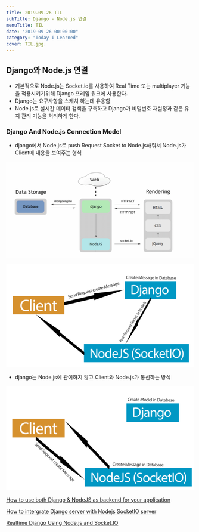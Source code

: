```yaml
---
title: 2019.09.26 TIL
subTitle: Django - Node.js 연결
menuTitle: TIL
date: "2019-09-26 00:00:00"
category: "Today I Learned"
cover: TIL.jpg.
---
```


## Django와 Node.js 연결

- 기본적으로 Node.js는 Socket.io를 사용하여 Real Time 또는 multiplayer 기능을 적용시키기위해 Django 프레임 워크에 사용한다.
- Django는 요구사항을 스케치 하는데 유용함
- Node.js로 실시간 데이터 검색을 구축하고 Django가 비밀번호 재설정과 같은 유지 관리 기능을 처리하게 한다.





### Django And Node.js Connection Model

- django에서 Node.js로 push Request Socket to Node.js해줘서 Node.js가 Client에 내용을 보여주는 형식 

![Django - Node.js](django-nodejs.jpg)

![django - nodejs](k5btO.png)

- django는 Node.js에 관여하지 않고 Client와 Node.js가 통신하는 방식

![django-nodejs](mVjpx.png)





[How to use both Django & NodeJS as backend for your application](https://www.cuelogic.com/blog/how-to-use-both-django-nodejs-as-backend-for-your-application)

[How to intergrate Django server with Nodejs SocketIO server](https://stackoverflow.com/questions/53440785/how-to-integrate-django-server-with-nodejs-socketio-server)

[Realtime Django Using Node.js and Socket.IO](http://www.maxburstein.com/blog/realtime-django-using-nodejs-and-socketio/)





